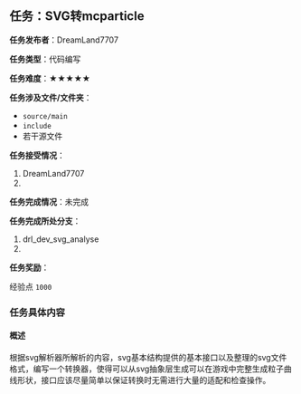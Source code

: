 ## 任务：SVG转mcparticle

**任务发布者**：DreamLand7707

**任务类型**：代码编写

**任务难度**：★★★★★

**任务涉及文件/文件夹**：

+ `source/main`
+ `include`
+ 若干源文件

**任务接受情况**：

1. DreamLand7707
2. 

**任务完成情况**：未完成

**任务完成所处分支**：

1. drl_dev_svg_analyse
2. 

**任务奖励**：

经验点 `1000`



### 任务具体内容

#### 概述

根据svg解析器所解析的内容，svg基本结构提供的基本接口以及整理的svg文件格式，编写一个转换器，使得可以从svg抽象层生成可以在游戏中完整生成粒子曲线形状，接口应该尽量简单以保证转换时无需进行大量的适配和检查操作。



